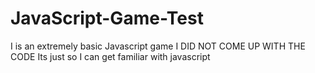 # JavaScript-Game-Test
I is an extremely basic Javascript game I DID NOT COME UP WITH THE CODE
Its just so I can get familiar with javascript
